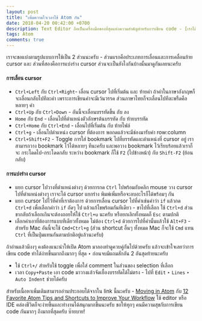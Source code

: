 ```yaml
---
layout: post
title: "เพิ่มความไวเวลาใช้ Atom กัน"
date: 2018-04-20 00:42:00 +0700
description: Text Editor ถือเป็นเครื่องมือของที่สุดแห่งความสำคัญสำหรับการเขียน code - [เราได้เคยพูดถึงการติดตั้ง Atom กันไปแล้ว](https://www.sdee.co/developer/2018/02/27/atom-on-mac-os/) ‣ ในวันนี้จะพามาดูการใช้ Keyboard Shortcut ต่างๆ ที่ช่วยให้การทำงานไวขึ้นครับ
tags: Atom
comments: true
---
```

เราจะขอแบ่งตามรูปแบบการใช้เป็น 2 ส่วนนะครับ - ส่วนแรกคือประเภทการเลื่อนและการเคลื่อนย้าย cursor และ ส่วนที่สองคือการแบ่งร่าง cursor ส่วนจะเป็นยังไงกันบ้างนั้นมาดูกันเลยนะครับ

#### การเลื่อน cursor

- `Ctrl+Left` กับ `Ctrl+Right`- เลื่อน cursor ไปที่เริ่มต้น และ ท้ายคำ ถ้าคำในภาษาอังกฤษก็จะเลื่อนกลับไปทีละคำ เพราะการเขียนคำจะมีเว้นวรรค ส่วนภาษาไทยก็จะเลื่อนไปทีละพรืดคือหลายๆ คำ
- `Ctrl+Up` กับ `Ctrl+Down` - อันนี้จะเลื่อนบรรทัดขึ้น กับ ลง
- `Home` กับ `End` - เลื่อนไปที่ตำแหน่งตัวอักษรต้นบรรทัด กับ ท้ายบรรทัด
- `Ctrl+Home` กับ `Ctrl+End` - เลื่อนไปที่เริ่มต้น กับ ท้ายไฟล์
- `Ctrl+g` - เลื่อนไปตำแหน่ง cursor ที่ต้องการ พอกดแล้วจะมีช่องมารับค่า row:column
- `Ctrl+Shift+F2` - Toggle การใส่ bookmark ไปที่บรรทัดและตำแหน่งที่ cursor อยู่ เราสามารถวาง bookmark ไว้ได้หลายๆ ทีนะครับ และพอวาง bookmark ไว้เรียบร้อยแล้วเราก็จะ กระโดดไป-กระโดดกลับ ระหว่าง bookmark ก็ใช้ `F2` (ไปข้างหน้า) กับ `Shift-F2` (ย้อนกลับ)

#### การแบ่งร่าง cursor
- แยก cursor ไปวางที่ตำแหน่งต่างๆ ด้วยการกด `Ctrl` ไปพร้อมกับคลิก mouse วาง cursor ไปที่ตำแหน่งต่างๆ เราจะได้ cursor แยกร่าง พิมพ์เพิ่มหรือจะลบอะไรก็ได้พร้อมๆ กัน
- แยก cursor ไปไว้ที่คำที่เราต้องการ ด้วยการเลื่อน cursor ไปที่คำเช่นคำว่า `if` แล้วกด `Ctrl+d` เพื่อเลือกคำว่า `if` ถัดๆ ไป แล้วแก้ไขพร้อมกันทีเดียว - ขาไปที่เลือก ใช้ `Ctrl+d` ส่วนขากลับถ้าเลือกเกินจะต้องถอยให้ใช้ `Ctrl+u` นะครับ หรือยกเลิกทั้งหมดก็ `Esc` ตามปกติ
- เลือกคำเอาที่ต้องการแบบทีเดียวทั้งหมด ไม่ต้อง `Ctrl+d` ด้วยการไปที่คำนั้นแล้วใช้ `Alt+F3` - สำหรับ Mac อันนี้จะใช้ `Cmd+Ctrl+g` (ส่วน shortcut อื่นๆ ทั้งหมด Mac ก็จะใช้ `Cmd` แทน `Ctrl` ที่เป็นปุ่มแทนกันตามปกติอยู่แล้วนะครับ)

ถ้าอ่านแล้วมีงงๆ คงต้องแนะนำให้เปิด Atom มาลองทำดูควบคู่กันไปด้วยครับ แล้วจะเข้าใจเลยว่าการเขียน code ทำได้ง่ายขึ้นมากถึงมากๆ ที่สุด ‣ ก่อนจบมีแถมสักอัน 2 อันสุดท้ายนะครับ
- ใช้ `Ctrl+/` สำหรับใช้ toggle เพื่อใส่ comment ในส่วนของ selection ที่เลือก
- เวลา `Copy+Paste` เอา code มาวางแล้วจัดเยื้องบรรทัดได้ไม่ตรง - ไปที่ `Edit` ‣ `Lines` ‣ `Auto Indent` ช่วยได้ครับ

สำหรับเนื้อหาเพิ่มเติมสามารถอ่านประกอบได้จากใน link นี้นะครับ - [Moving in Atom](https://flight-manual.atom.io/using-atom/sections/moving-in-atom/) กับ [12 Favorite Atom Tips and Shortcuts to Improve Your Workflow](https://www.sitepoint.com/12-favorite-atom-tips-and-shortcuts-to-improve-your-workflow/) ใช้ editor หรือ IDE คล่องชีวิตก็จะง่ายขึ้นและทำงานได้สนุกมากขึ้นนะครับ ขอให้ทุกๆ คนมีความสุขกับการเขียน code กันมากๆ ถึงมากที่สุดครับ บ๊ายบาย!
